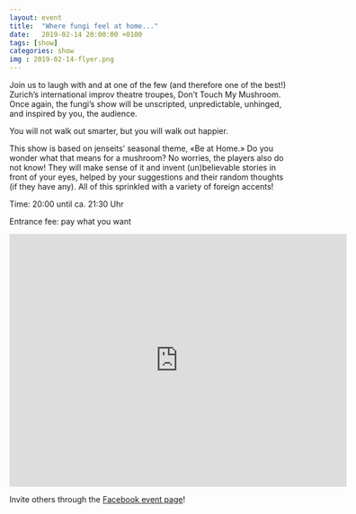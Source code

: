 ```yaml
---
layout: event
title:  "Where fungi feel at home..."
date:   2019-02-14 20:00:00 +0100
tags: [show]
categories: show
img : 2019-02-14-flyer.png
---
```

Join us to laugh with and at one of the few (and therefore one of the best!) Zurich’s international improv theatre troupes, Don’t Touch My Mushroom. Once again, the fungi’s show will be unscripted, unpredictable, unhinged, and inspired by you, the audience.

You will not walk out smarter, but you will walk out happier.
<!--more-->
This show is based on jenseits’ seasonal theme, «Be at Home.» Do you wonder what that means for a mushroom? No worries, the players also do not know! They will make sense of it and invent (un)believable stories in front of your eyes, helped by your suggestions and their random thoughts (if they have any). All of this sprinkled with a variety of foreign accents!

Time: 20:00 until ca. 21:30 Uhr

Entrance fee: pay what you want

<iframe src="https://www.google.com/maps/embed?pb=!1m18!1m12!1m3!1d2701.3164958683724!2d8.52006681583793!3d47.38625731116593!2m3!1f0!2f0!3f0!3m2!1i1024!2i768!4f13.1!3m3!1m2!1s0x47900a15619f4fa9%3A0x124e7e779b279679!2sjenseits+im+Viadukt!5e0!3m2!1sen!2sch!4v1529147583692" width="600" height="450" frameborder="0" style="border:0" allowfullscreen></iframe>

Invite others through the [Facebook event page](https://www.facebook.com/events/328722987949215/)!
